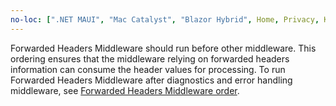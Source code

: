 ```yaml
---
no-loc: [".NET MAUI", "Mac Catalyst", "Blazor Hybrid", Home, Privacy, Kestrel, appsettings.json, "ASP.NET Core Identity", cookie, Cookie, Blazor, "Blazor Server", "Blazor WebAssembly", "Identity", "Let's Encrypt", Razor, SignalR]
---
```

Forwarded Headers Middleware should run before other middleware. This ordering ensures that the middleware relying on forwarded headers information can consume the header values for processing. To run Forwarded Headers Middleware after diagnostics and error handling middleware, see [Forwarded Headers Middleware order](xref:host-and-deploy/proxy-load-balancer#fhmo).